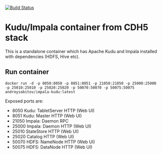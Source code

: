 [![Build Status](https://travis-ci.org/andreysabitov/docker-impala-kudu.svg?branch=master)](https://travis-ci.org/andreysabitov/docker-impala-kudu)

# Kudu/Impala container from CDH5 stack

This is a standalone container which has Apache Kudu and Impala installed with dependencies (HDFS, Hive etc).

## Run container

```
docker run -d -p 8050:8050 -p 8051:8051 -p 21050:21050 -p 25000:25000 -p 25010:25010 -p 25020:25020 -p 50070:50070 -p 50075:50075 andreysabitov/impala-kudu:latest
```

Exposed ports are:
* 8050 Kudu: TabletServer HTTP (Web UI)
* 8051 Kudu: Master HTTP (Web UI)
* 21050 Impala: Daemon RPC
* 25000 Impala: Daemon HTTP (Web UI)
* 25010 StateStore HTTP (Web UI)
* 25020 Catalog HTTP (Web UI)
* 50070 HDFS: NameNode HTTP (Web UI)
* 50075 HDFS: DataNode HTTP (Web UI)
